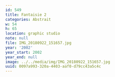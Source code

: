 ```yaml
---
id: 549
title: Fantaisie 2
categories: Abstrait
w: 54
h: 65
location: graphic studio
note: null
file: IMG_20180922_151657.jpg
year: '2002'
year_start: 2002
year_end: null
image: ../../media/img/IMG_20180922_151657.jpg
uuid: 0097a993-320a-4403-aaf0-d79cc43a5c4c
---
```


